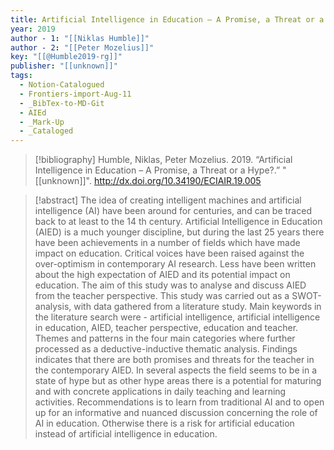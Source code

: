 ```yaml
---
title: Artificial Intelligence in Education – A Promise, a Threat or a Hype?
year: 2019
author - 1: "[[Niklas Humble]]"
author - 2: "[[Peter Mozelius]]"
key: "[[@Humble2019-rg]]"
publisher: "[[unknown]]"
tags:
  - Notion-Catalogued
  - Frontiers-import-Aug-11
  - _BibTex-to-MD-Git
  - AIEd
  - _Mark-Up
  - _Cataloged
---
```


> [!bibliography]
> Humble, Niklas, Peter Mozelius. 2019. “Artificial Intelligence in Education – A Promise, a Threat or a Hype?.” "[[unknown]]". http://dx.doi.org/10.34190/ECIAIR.19.005

> [!abstract]
> The idea of creating intelligent machines and artificial intelligence (AI) have been around for centuries, and can be traced back to at least to the 14 th century. Artificial Intelligence in Education (AIED) is a much younger discipline, but during the last 25 years there have been achievements in a number of fields which have made impact on education. Critical voices have been raised against the over-optimism in contemporary AI research. Less have been written about the high expectation of AIED and its potential impact on education. The aim of this study was to analyse and discuss AIED from the teacher perspective. This study was carried out as a SWOT-analysis, with data gathered from a literature study. Main keywords in the literature search were -  artificial intelligence, artificial intelligence in education, AIED, teacher perspective, education and teacher. Themes and patterns in the four main categories where further processed as a deductive-inductive thematic analysis. Findings indicates that there are both promises and threats for the teacher in the contemporary AIED. In several aspects the field seems to be in a state of hype but as other hype areas there is a potential for maturing and with concrete applications in daily teaching and learning activities. Recommendations is to learn from traditional AI and to open up for an informative and nuanced discussion concerning the role of AI in education. Otherwise there is a risk for artificial education instead of artificial intelligence in education.